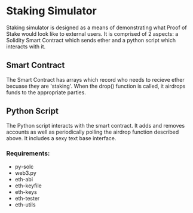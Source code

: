 # Staking Simulator

Staking simulator is designed as a means of demonstrating what Proof of Stake would look like to external users. It is comprised of 2 aspects: a Solidity Smart Contract which sends ether and a python script which interacts with it.

## Smart Contract
The Smart Contract has arrays which record who needs to recieve ether becuase they are 'staking'. When the drop() function is called, it airdrops funds to the appropriate parties.

## Python Script
The Python script interacts with the smart contract. It adds and removes accounts as well as periodically polling the airdrop function described above. It includes a sexy text base interface.

### Requirements:
* py-solc
* web3.py
* eth-abi
* eth-keyfile
* eth-keys
* eth-tester
* eth-utils